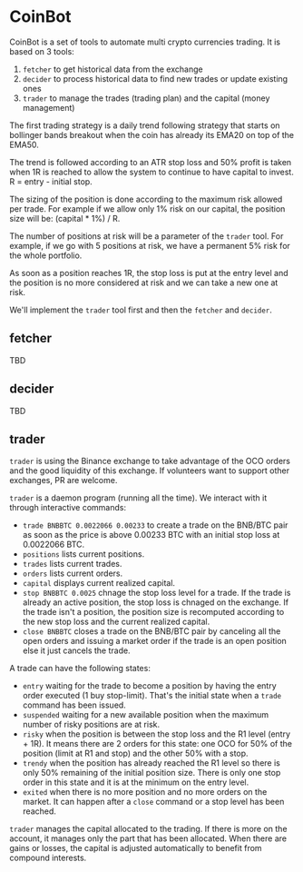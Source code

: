 # CoinBot

CoinBot is a set of tools to automate multi crypto currencies
trading. It is based on 3 tools:

1. `fetcher` to get historical data from the exchange
2. `decider` to process historical data to find new trades or update
   existing ones
3. `trader` to manage the trades (trading plan) and the capital (money
   management)

The first trading strategy is a daily trend following strategy that
starts on bollinger bands breakout when the coin has already its EMA20
on top of the EMA50.

The trend is followed according to an ATR stop loss and 50% profit is
taken when 1R is reached to allow the system to continue to have
capital to invest. R = entry - initial stop.

The sizing of the position is done according to the maximum risk
allowed per trade. For example if we allow only 1% risk on our
capital, the position size will be: (capital * 1%) / R.

The number of positions at risk will be a parameter of the `trader`
tool. For example, if we go with 5 positions at risk, we have a
permanent 5% risk for the whole portfolio.

As soon as a position reaches 1R, the stop loss is put at the entry
level and the position is no more considered at risk and we can take
a new one at risk.

We'll implement the `trader` tool first and then the `fetcher` and
`decider`.

## fetcher

TBD

## decider

TBD

## trader

`trader` is using the Binance exchange to take advantage of the OCO
orders and the good liquidity of this exchange. If volunteers want to
support other exchanges, PR are welcome.

`trader` is a daemon program (running all the time). We interact with
it through interactive commands:

* `trade BNBBTC 0.0022066 0.00233` to create a trade on the BNB/BTC
  pair as soon as the price is above 0.00233 BTC with an initial stop
  loss at 0.0022066 BTC.
* `positions` lists current positions.
* `trades` lists current trades.
* `orders` lists current orders.
* `capital` displays current realized capital.
* `stop BNBBTC 0.0025` chnage the stop loss level for a trade. If the
  trade is already an active position, the stop loss is chnaged on the
  exchange. If the trade isn't a position, the position size is
  recomputed according to the new stop loss and the current realized
  capital.
* `close BNBBTC` closes a trade on the BNB/BTC pair by canceling all
  the open orders and issuing a market order if the trade is an open
  position else it just cancels the trade.

A trade can have the following states:

* `entry` waiting for the trade to become a position by having the
  entry order executed (1 buy stop-limit). That's the initial state
  when a `trade` command has been issued.
* `suspended` waiting for a new available position when the maximum
  number of risky positions are at risk.
* `risky` when the position is between the stop loss and the R1 level
  (entry + 1R). It means there are 2 orders for this state: one OCO
  for 50% of the position (limit at R1 and stop) and the other 50%
  with a stop.
* `trendy` when the position has already reached the R1 level so there
  is only 50% remaining of the initial position size. There is only
  one stop order in this state and it is at the minimum on the entry
  level.
* `exited` when there is no more position and no more orders on the
  market. It can happen after a `close` command or a stop level has
  been reached.

`trader` manages the capital allocated to the trading. If there is
more on the account, it manages only the part that has been
allocated. When there are gains or losses, the capital is adjusted
automatically to benefit from compound interests.
